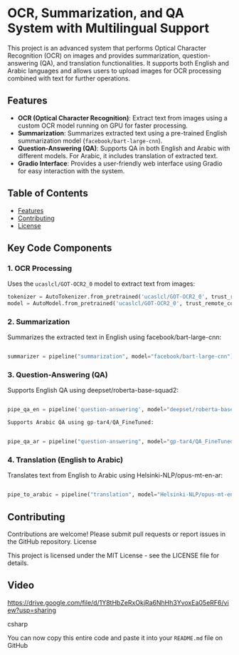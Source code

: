 # OCR, Summarization, and QA System with Multilingual Support

This project is an advanced system that performs Optical Character Recognition (OCR) on images and provides summarization, question-answering (QA), and translation functionalities. It supports both English and Arabic languages and allows users to upload images for OCR processing combined with text for further operations.

## Features

- **OCR (Optical Character Recognition)**: Extract text from images using a custom OCR model running on GPU for faster processing.
- **Summarization**: Summarizes extracted text using a pre-trained English summarization model (`facebook/bart-large-cnn`).
- **Question-Answering (QA)**: Supports QA in both English and Arabic with different models. For Arabic, it includes translation of extracted text.
- **Gradio Interface**: Provides a user-friendly web interface using Gradio for easy interaction with the system.

## Table of Contents


- [Features](#features)
- [Contributing](#contributing)
- [License](#license)



## Key Code Components

### 1. OCR Processing

Uses the `ucaslcl/GOT-OCR2_0` model to extract text from images:

```python
tokenizer = AutoTokenizer.from_pretrained('ucaslcl/GOT-OCR2_0', trust_remote_code=True)
model = AutoModel.from_pretrained('ucaslcl/GOT-OCR2_0', trust_remote_code=True, device_map='cuda')
```

### 2. Summarization

Summarizes the extracted text in English using facebook/bart-large-cnn:

```python

summarizer = pipeline("summarization", model="facebook/bart-large-cnn")
```

### 3. Question-Answering (QA)

Supports English QA using deepset/roberta-base-squad2:

```python

pipe_qa_en = pipeline('question-answering', model="deepset/roberta-base-squad2")

Supports Arabic QA using gp-tar4/QA_FineTuned:
```
```python

pipe_qa_ar = pipeline("question-answering", model="gp-tar4/QA_FineTuned")
```
### 4. Translation (English to Arabic)

Translates text from English to Arabic using Helsinki-NLP/opus-mt-en-ar:

```python

pipe_to_arabic = pipeline("translation", model="Helsinki-NLP/opus-mt-en-ar")
```
## Contributing

Contributions are welcome! Please submit pull requests or report issues in the GitHub repository.
License

This project is licensed under the MIT License - see the LICENSE file for details.

## Video
https://drive.google.com/file/d/1Y8tHbZeRxOkjRa6NhHh3YvoxEa05eRF6/view?usp=sharing

csharp


You can now copy this entire code and paste it into your `README.md` file on GitHub
